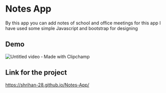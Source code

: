 # Notes App

By this app you can add notes of school and office meetings for this app I have used some simple Javascript and bootstrap for designing


## Demo

![Untitled video ‐ Made with Clipchamp](https://user-images.githubusercontent.com/77265902/155480106-70d5e6a9-46d9-40ad-8b09-e392324c1e77.gif)

## Link for the project 

https://shrihan-28.github.io/Notes-App/ 

